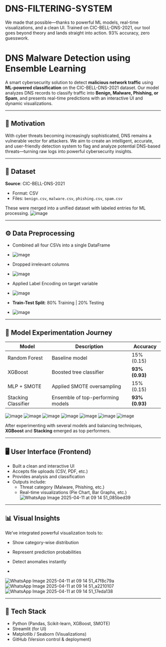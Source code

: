 # DNS-FILTERING-SYSTEM
We made that possible—thanks to powerful ML models, real-time visualizations, and a clean UI. Trained on CIC-BELL-DNS-2021, our tool goes beyond theory and lands straight into action. 93% accuracy, zero guesswork.

# DNS Malware Detection using Ensemble Learning

A smart cybersecurity solution to detect **malicious network traffic** using **ML-powered classification** on the CIC-BELL-DNS-2021 dataset. Our model analyzes DNS records to classify traffic into **Benign, Malware, Phishing, or Spam**, and presents real-time predictions with an interactive UI and dynamic visualizations.

---

## 🚀 Motivation

With cyber threats becoming increasingly sophisticated, DNS remains a vulnerable vector for attackers. We aim to create an intelligent, accurate, and user-friendly detection system to flag and analyze potential DNS-based threats—turning raw logs into powerful cybersecurity insights.

---

## 📁 Dataset

**Source**: CIC-BELL-DNS-2021  
- Format: CSV  
- Files: `benign.csv`, `malware.csv`, `phishing.csv`, `spam.csv`

These were merged into a unified dataset with labeled entries for ML processing.
![image](https://github.com/user-attachments/assets/86c55a27-5ebb-4bf2-b881-9a2a94843939)


---

## ⚙️ Data Preprocessing

- Combined all four CSVs into a single DataFrame
- ![image](https://github.com/user-attachments/assets/233a1e77-b632-4eb0-b71d-48b5939c0305)

- Dropped irrelevant columns
- ![image](https://github.com/user-attachments/assets/2f99b5b7-6cdf-4d73-b9a3-70673d3f4ce3)

- Applied Label Encoding on target variable
- ![image](https://github.com/user-attachments/assets/39be11ca-3bcd-49d0-9fdb-5d69728aae9f)

- **Train-Test Split**: 80% Training | 20% Testing
- ![image](https://github.com/user-attachments/assets/05c37874-8005-4163-ad68-c29af75d1b8b)

---

## 🧠 Model Experimentation Journey

| Model                | Description                                   | Accuracy   |
|---------------------|-----------------------------------------------|------------|
| Random Forest        | Baseline model                                | 15% (0.15) |
| XGBoost              | Boosted tree classifier                       | **93% (0.93)** |
| MLP + SMOTE          | Applied SMOTE oversampling                    | 15% (0.15) |
| Stacking Classifier  | Ensemble of top-performing models             | **93% (0.93)** |

![image](https://github.com/user-attachments/assets/a58e4f51-b7cd-4b93-a11e-e9534cc768c8)
![image](https://github.com/user-attachments/assets/c98e69c7-3c42-4f22-80ae-c85dbde7905f)
![image](https://github.com/user-attachments/assets/61c92caf-e869-495e-a99d-5289d49a9edf)
![image](https://github.com/user-attachments/assets/09a897a0-2599-4c2e-9199-7830861918c7)
![image](https://github.com/user-attachments/assets/beecdd0b-e428-42dd-a611-c1b6ac2ba7c0)
![image](https://github.com/user-attachments/assets/1dedbc88-cac7-4307-8ac6-7f28e0d6fb73)
![image](https://github.com/user-attachments/assets/6e455531-948d-4a16-9f75-3a628c89cd69)

After experimenting with several models and balancing techniques, **XGBoost** and **Stacking** emerged as top performers.

---

## 🖥️ User Interface (Frontend)

- Built a clean and interactive UI
- Accepts file uploads (CSV, PDF, etc.)
- Provides analysis and classification
- Outputs include:
  - Threat category (Malware, Phishing, etc.)
  - Real-time visualizations (Pie Chart, Bar Graphs, etc.)
![WhatsApp Image 2025-04-11 at 09 14 51_085bed39](https://github.com/user-attachments/assets/4fafca6e-4144-4721-9606-5934a8abba0c)

---

## 📊 Visual Insights

We’ve integrated powerful visualization tools to:
- Show category-wise distribution
- Represent prediction probabilities
- Detect anomalies instantly

- 
![WhatsApp Image 2025-04-11 at 09 14 51_47f8c79a](https://github.com/user-attachments/assets/6f1529e0-64c1-47b6-b714-322298fe0439)
![WhatsApp Image 2025-04-11 at 09 14 51_a2210107](https://github.com/user-attachments/assets/f8448ee8-1c21-4283-8f74-c67fb19f25c4)
![WhatsApp Image 2025-04-11 at 09 14 51_17eda138](https://github.com/user-attachments/assets/5a366a9a-c34c-44bd-abd8-0f01f10e1698)

---

## 🧩 Tech Stack

- Python (Pandas, Scikit-learn, XGBoost, SMOTE)
- Streamlit (for UI)
- Matplotlib / Seaborn (Visualizations)
- GitHub (Version control & deployment)
